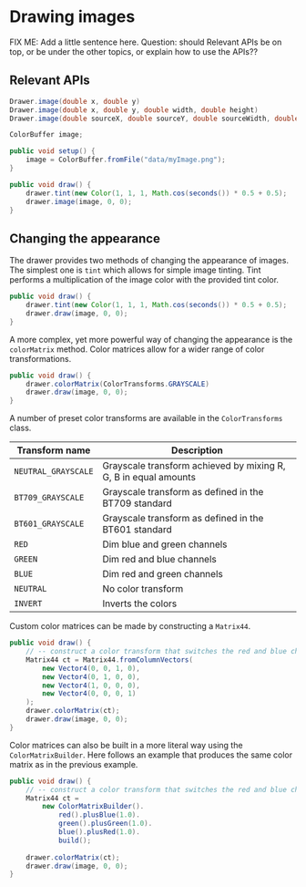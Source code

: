 # Drawing images #

FIX ME: Add a little sentence here. Question: should Relevant APIs be on top, or be under the other topics, or explain how to use the APIs??

## Relevant APIs ##

```java
Drawer.image(double x, double y)
Drawer.image(double x, double y, double width, double height)
Drawer.image(double sourceX, double sourceY, double sourceWidth, double sourceHeight, double destX, double destY, double destWidth, double destHeight)
```

```java
ColorBuffer image;

public void setup() {
    image = ColorBuffer.fromFile("data/myImage.png");
}

public void draw() {
    drawer.tint(new Color(1, 1, 1, Math.cos(seconds()) * 0.5 + 0.5);
    drawer.image(image, 0, 0);
}
```

## Changing the appearance ##

The drawer provides two methods of changing the appearance of images. The simplest one is `tint` which allows for simple image tinting. Tint performs a multiplication of the image color with the provided tint color.

```java
public void draw() {
    drawer.tint(new Color(1, 1, 1, Math.cos(seconds()) * 0.5 + 0.5);
    drawer.draw(image, 0, 0);
}
```

A more complex, yet more powerful way of changing the appearance is the `colorMatrix` method. Color matrices allow for a wider range of color transformations.

```java
public void draw() {
    drawer.colorMatrix(ColorTransforms.GRAYSCALE)
    drawer.draw(image, 0, 0);
} 
```

A number of preset color transforms are available in the `ColorTransforms` class.

| Transform name      | Description |
|---------------------|-------------|
| `NEUTRAL_GRAYSCALE` | Grayscale transform achieved by mixing R, G, B in equal amounts |
| `BT709_GRAYSCALE`   | Grayscale transform as defined in the BT709 standard |
| `BT601_GRAYSCALE`   | Grayscale transform as defined in the BT601 standard |
| `RED` | Dim blue and green channels |
| `GREEN` | Dim red and blue channels |
| `BLUE` | Dim red and green channels |
| `NEUTRAL` | No color transform |
| `INVERT` | Inverts the colors |

Custom color matrices can be made by constructing a `Matrix44`.

```java
public void draw() {
    // -- construct a color transform that switches the red and blue channel 
    Matrix44 ct = Matrix44.fromColumnVectors(
        new Vector4(0, 0, 1, 0),
        new Vector4(0, 1, 0, 0),
        new Vector4(1, 0, 0, 0),
        new Vector4(0, 0, 0, 1)
    );
    drawer.colorMatrix(ct);
    drawer.draw(image, 0, 0);
} 
```

Color matrices can also be built in a more literal way using the `ColorMatrixBuilder`. Here follows an example that produces the same color matrix as in the previous example.

```java
public void draw() {
    // -- construct a color transform that switches the red and blue channel 
    Matrix44 ct = 
        new ColorMatrixBuilder().
            red().plusBlue(1.0).
            green().plusGreen(1.0).
            blue().plusRed(1.0).
            build();
        
    drawer.colorMatrix(ct);
    drawer.draw(image, 0, 0);
} 
```
